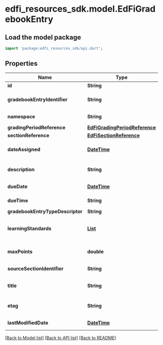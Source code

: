 # edfi_resources_sdk.model.EdFiGradebookEntry

## Load the model package
```dart
import 'package:edfi_resources_sdk/api.dart';
```

## Properties
Name | Type | Description | Notes
------------ | ------------- | ------------- | -------------
**id** | **String** |  | [optional] 
**gradebookEntryIdentifier** | **String** | A unique number or alphanumeric code assigned to a gradebook entry by the source system. | 
**namespace** | **String** | Namespace URI for the source of the gradebook entry. | 
**gradingPeriodReference** | [**EdFiGradingPeriodReference**](EdFiGradingPeriodReference.md) |  | [optional] 
**sectionReference** | [**EdFiSectionReference**](EdFiSectionReference.md) |  | [optional] 
**dateAssigned** | [**DateTime**](DateTime.md) | The date the assignment, homework, or assessment was assigned or executed. | 
**description** | **String** | A description of the assignment, homework, or classroom assessment. | [optional] 
**dueDate** | [**DateTime**](DateTime.md) | The date the assignment, homework, or assessment is due. | [optional] 
**dueTime** | **String** | The time the assignment, homework, or assessment is due. | [optional] 
**gradebookEntryTypeDescriptor** | **String** | The type of the gradebook entry. | [optional] 
**learningStandards** | [**List<EdFiGradebookEntryLearningStandard>**](EdFiGradebookEntryLearningStandard.md) | An unordered collection of gradebookEntryLearningStandards. LearningStandard(s) associated with the gradebook entry. | [optional] [default to const []]
**maxPoints** | **double** | The maximum number of points  that can be earned for the submission. | [optional] 
**sourceSectionIdentifier** | **String** | The local identifier assigned to a section. | 
**title** | **String** | The name or title of the activity to be recorded in the gradebook entry. | 
**etag** | **String** | A unique system-generated value that identifies the version of the resource. | [optional] 
**lastModifiedDate** | [**DateTime**](DateTime.md) | The date and time the resource was last modified. | [optional] 

[[Back to Model list]](../README.md#documentation-for-models) [[Back to API list]](../README.md#documentation-for-api-endpoints) [[Back to README]](../README.md)


